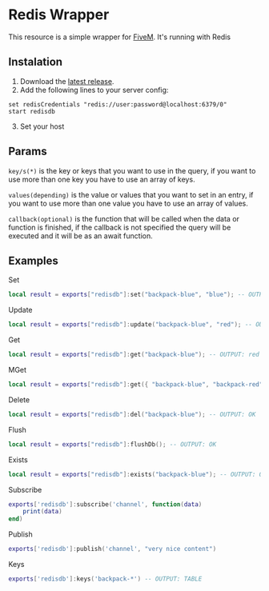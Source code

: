 # Redis Wrapper

This resource is a simple wrapper for [FiveM](https://fivem.net/). It's running with Redis

## Instalation

1. Download the [latest release](https://github.com/jet2tlf/redisdb/releases/latest).
2. Add the following lines to your server config:
```
set redisCredentials "redis://user:password@localhost:6379/0"
start redisdb
```
3. Set your host

## Params

```key/s(*)``` is the key or keys that you want to use in the query, if you want to use more than one key you have to use an array of keys.

```values(depending)``` is the value or values that you want to set in an entry, if you want to use more than one value you have to use an array of values.

```callback(optional)``` is the function that will be called when the data or function is finished, if the callback is not specified the query will be executed and it will be as an await function.

## Examples

Set

```lua
local result = exports["redisdb"]:set("backpack-blue", "blue"); -- OUTPUT: OK
```

Update

```lua
local result = exports["redisdb"]:update("backpack-blue", "red"); -- OUTPUT: OK
```

Get

```lua
local result = exports["redisdb"]:get("backpack-blue"); -- OUTPUT: red
```

MGet

```lua
local result = exports["redisdb"]:get({ "backpack-blue", "backpack-red" }); -- OUTPUT: TABLE
```

Delete

```lua
local result = exports["redisdb"]:del("backpack-blue"); -- OUTPUT: OK
```

Flush

```lua
local result = exports["redisdb"]:flushDb(); -- OUTPUT: OK
```

Exists

```lua
local result = exports["redisdb"]:exists("backpack-blue"); -- OUTPUT: OK
```

Subscribe

```lua
exports['redisdb']:subscribe('channel', function(data)
    print(data)
end)
```

Publish

```lua
exports['redisdb']:publish('channel', "very nice content")
```

Keys

```lua
exports['redisdb']:keys('backpack-*') -- OUTPUT: TABLE
```